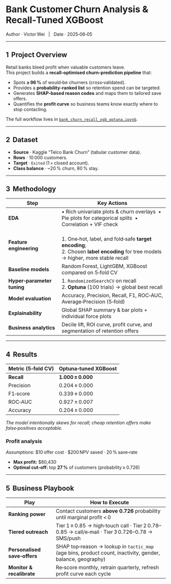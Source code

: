 # Bank Customer Churn Analysis & Recall‑Tuned XGBoost  
Author · Victor Wei   |   Date · 2025‑06‑05

---

## 1  Project Overview
Retail banks bleed profit when valuable customers leave.  
This project builds a **recall‑optimised churn‑prediction pipeline** that:

* Spots **≥ 96 %** of would‑be churners (cross‑validated).  
* Provides a **probability‐ranked list** so retention spend can be targeted.  
* Generates **SHAP‑based reason codes** and maps them to tailored save offers.  
* Quantifies the **profit curve** so business teams know exactly where to stop contacting.

The full workflow lives in [`bank_churn_recall_xgb_optuna.ipynb`](./bank_churn.ipynb).

---

## 2  Dataset
* **Source** · Kaggle “Telco Bank Churn” (tabular customer data).  
* **Rows** · 10 000 customers.  
* **Target** · `Exited` (1 = closed account).  
* **Class balance** · ~20 % churn, 80 % stay.

---

## 3  Methodology

| Step | Key Actions |
|------|-------------|
| **EDA** | • Rich univariate plots & churn overlays  • Pie plots for categorical splits  • Correlation + VIF check |
| **Feature engineering** | <br>1. One‑hot, label, and fold‑safe **target encoding**;<br>2. Chosen **label encoding** for tree models → higher, more stable recall |
| **Baseline models** | Random Forest, LightGBM, XGBoost compared on 5‑fold CV |
| **Hyper‑parameter tuning** | 1. `RandomizedSearchCV` on recall <br>2. **Optuna** (100 trials) → global best recall |
| **Model evaluation** | Accuracy, Precision, Recall, F1, ROC‑AUC, Average‑Precision (5‑fold) |
| **Explainability** | Global SHAP summary & bar plots + individual force plots |
| **Business analytics** | Decile lift, ROI curve, profit curve, and segmentation of retention offers |

---

## 4  Results

| Metric (5‑fold CV) | Optuna‑tuned XGBoost |
|--------------------|----------------------|
| **Recall** | **1.000 ± 0.000** |
| Precision | 0.204 ± 0.000 |
| F1‑score | 0.339 ± 0.000 |
| ROC‑AUC | 0.927 ± 0.007 |
| Accuracy | 0.204 ± 0.000 |

*The model intentionally skews for recall; cheap retention offers make false‑positives acceptable.*

### Profit analysis  
*Assumptions*: \$10 offer cost · \$200 NPV saved · 20 % save‑rate  

* **Max profit:** \$80,430 
* **Optimal cut‑off:** top **27 %** of customers (probability ≥ 0.726)

---

## 5  Business Playbook

| Play | How to Execute |
|------|----------------|
| **Ranking power** | Contact customers **above 0.726** probability until marginal profit < 0 |
| **Tiered outreach** | Tier 1 ≥ 0.85 → high‑touch call · Tier 2 0.78–0.85 → call/e‑mail · Tier 3 0.726–0.78 → SMS/push |
| **Personalised save‑offers** | SHAP top‑reason → lookup in `tactic_map` (age bins, product count, inactivity, gender, balance, geography) |
| **Monitor & recalibrate** | Re‑score monthly, retrain quarterly, refresh profit curve each cycle |
